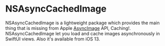 # NSAsyncCachedImage

NSAsyncCachedImage is a lightweight package which provides the main thing that is missing from Apple [AsyncImage](https://developer.apple.com/documentation/swiftui/asyncimage) API, Caching!. NSAsyncCachedImage let you load and cache images asynchronously in SwiftUI views. Also it's available from iOS 13.
